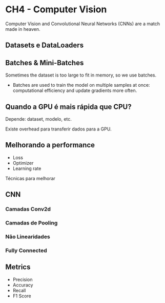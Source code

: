 # CH4 - Computer Vision

Computer Vision and Convolutional Neural Networks (CNNs) are a match made in heaven.

## Datasets e DataLoaders

## Batches & Mini-Batches

Sometimes the dataset is too large to fit in memory, so we use batches.

- Batches are used to train the model on multiple samples at once: computational efficiency and update gradients more often.

## Quando a GPU é mais rápida que CPU?

Depende: dataset, modelo, etc.

Existe overhead para transferir dados para a GPU.

## Melhorando a performance

- Loss
- Optimizer
- Learning rate

Técnicas para melhorar

## CNN

### Camadas Conv2d

### Camadas de Pooling

### Não Linearidades

### Fully Connected

## Metrics

- Precision
- Accuracy
- Recall
- F1 Score